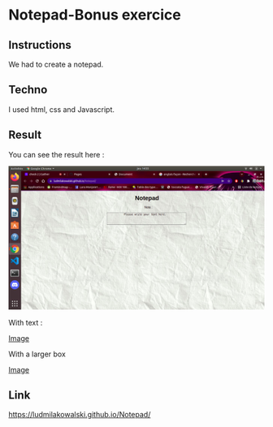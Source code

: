 # Notepad-Bonus exercice

## Instructions

We had to create a notepad. 

## Techno

I used html, css and Javascript.

## Result

You can see the result here : 

![Image](./pad.png)

With text :

[Image](./pad2.png)

With a larger box

[Image](./pad3.png)

## Link

https://ludmilakowalski.github.io/Notepad/
